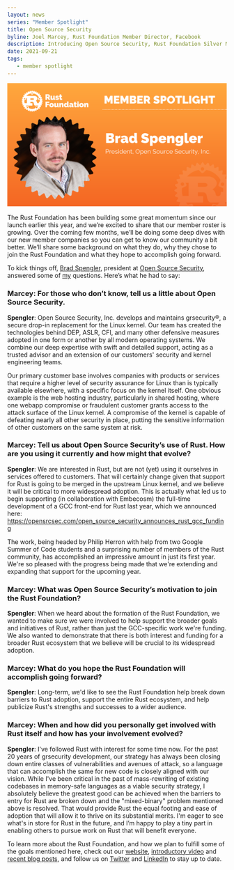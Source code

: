 ```yaml
---
layout: news
series: "Member Spotlight"
title: Open Source Security
byline: Joel Marcey, Rust Foundation Member Director, Facebook
description: Introducing Open Source Security, Rust Foundation Silver Member.
date: 2021-09-21
tags:
   - member spotlight
---
```


![Brad Spengler Open Source Security](/img/news/2021-09-21-member-spotlight-open-source-security-software/member_spotlight_brad_spengler.png)

The Rust Foundation has been building some great momentum since our launch earlier this year, and we’re excited to share that our member roster is growing. Over the coming few months, we’ll be doing some deep dives with our new member companies so you can get to know our community a bit better. We’ll share some background on what they do, why they chose to join the Rust Foundation and what they hope to accomplish going forward.

To kick things off, [Brad Spengler](https://twitter.com/spendergrsec), president at [Open Source Security](https://opensrcsec.com/), answered some of [my](https://twitter.com/JoelMarcey) questions. Here’s what he had to say:

### Marcey: For those who don’t know, tell us a little about Open Source Security.

**Spengler**: Open Source Security, Inc. develops and maintains grsecurity®, a secure drop-in replacement for the Linux kernel.  Our team has created the technologies behind DEP, ASLR, CFI, and many other defensive measures adopted in one form or another by all modern operating systems. We combine our deep expertise with swift and detailed support, acting as a trusted advisor and an extension of our customers' security and kernel engineering teams.

Our primary customer base involves companies with products or services that require a higher level of security assurance for Linux than is typically available elsewhere, with a specific focus on the kernel itself. One obvious example is the web hosting industry, particularly in shared hosting, where one webapp compromise or fraudulent customer grants access to the attack surface of the Linux kernel.  A compromise of the kernel is capable of defeating nearly all other security in place, putting the sensitive information of other customers on the same system at risk.

### Marcey: Tell us about Open Source Security’s use of Rust. How are you using it currently and how might that evolve? 

**Spengler**: We are interested in Rust, but are not (yet) using it ourselves in services offered to customers.  That will certainly change given that support for Rust is going to be merged in the upstream Linux kernel, and we believe it will be critical to more widespread adoption.  This is actually what led us to begin supporting (in collaboration with Embecosm) the full-time development of a GCC front-end for Rust last year, which we announced here: https://opensrcsec.com/open_source_security_announces_rust_gcc_funding

The work, being headed by Philip Herron with help from two Google Summer of Code students and a surprising number of members of the Rust community, has accomplished an impressive amount in just its first year. We're so pleased with the progress being made that we're extending and expanding that support for the upcoming year.

### Marcey: What was Open Source Security’s motivation to join the Rust Foundation?

**Spengler**: When we heard about the formation of the Rust Foundation, we wanted to make sure we were involved to help support the broader goals and initiatives of Rust, rather than just the GCC-specific work we're funding. We also wanted to demonstrate that there is both interest and funding for a broader Rust ecosystem that we believe will be crucial to its widespread adoption.

### Marcey: What do you hope the Rust Foundation will accomplish going forward?

**Spengler**: Long-term, we'd like to see the Rust Foundation help break down barriers to Rust adoption, support the entire Rust ecosystem, and help publicize Rust's strengths and successes to a wider audience.

### Marcey: When and how did you personally get involved with Rust itself and how has your involvement evolved?

**Spengler**: I've followed Rust with interest for some time now.  For the past 20 years of grsecurity development, our strategy has always been closing down entire classes of vulnerabilities and avenues of attack, so a language that can accomplish the same for new code is closely aligned with our vision. While I've been critical in the past of mass-rewriting of existing codebases in memory-safe languages as a viable security strategy, I absolutely believe the greatest good can be achieved when the barriers to entry for Rust are broken down and the "mixed-binary" problem mentioned above is resolved. That would provide Rust the equal footing and ease of adoption that will allow it to thrive on its substantial merits. I'm eager to see what's in store for Rust in the future, and I’m happy to play a tiny part in enabling others to pursue work on Rust that will benefit everyone.

To learn more about the Rust Foundation, and how we plan to fulfill some of the goals mentioned here, check out our [website](https://foundation.rust-lang.org), [introductory video](https://www.youtube.com/watch?v=AI4lPN0BqGc) and [recent blog posts](https://foundation.rust-lang.org/posts/), and follow us on [Twitter](https://twitter.com/rust_foundation) and [LinkedIn](https://www.linkedin.com/company/rust-foundation/) to stay up to date.  
